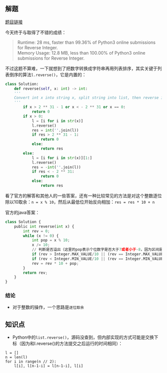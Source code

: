 ## 解题

[题目链接](https://leetcode.com/problems/reverse-integer/solution/)

今天终于与取得了不错的成绩：

>Runtime: 28 ms, faster than 99.36% of Python3 online submissions for Reverse Integer.   
Memory Usage: 12.8 MB, less than 100.00% of Python3 online submissions for Reverse Integer.

不过这题不算难，一下就想到了把数字转换成字符串再用列表排序，其实关键于列表倒序的算法`l.reverse()`，它是内置的：
```python
class Solution:
    def reverse(self, x: int) -> int:
    '''
    Convert int x into string x, split string into list, then reverse it
    '''
        if x > 2 ** 31 - 1 or x < - 2 ** 31 or x == 0:
            return 0
        if x > 0:
            l = [i for i in str(x)]
            l.reverse()
            res = int(''.join(l))
            if res > 2 ** 31 - 1:
                return 0
            else:
                return res
        else:
            l = [i for i in str(x)][1:]
            l.reverse()
            res = -int(''.join(l))
            if res < - 2 ** 31:
                return 0
            else:
                return res
```

看了官方的解答和其他人的一些答案，还有一种比较常见的方法是对这个整数逐位除以10取余：`n = x % 10`，然后从最低位开始反向相加：`res = res * 10 + n`

官方的java答案：
```python
class Solution {
    public int reverse(int x) {
        int rev = 0;
        while (x != 0) {
            int pop = x % 10;
            x /= 10;
            // 判断是否溢出（这里的pop表示个位数字是否大于7或者小于-8，因为区间是[-2147483648, 2147483647]）
            if (rev > Integer.MAX_VALUE/10 || (rev == Integer.MAX_VALUE / 10 && pop > 7)) return 0;
            if (rev < Integer.MIN_VALUE/10 || (rev == Integer.MIN_VALUE / 10 && pop < -8)) return 0;
            rev = rev * 10 + pop;
        }
        return rev;
    }
}
```

### 结论

- 对于整数的操作，一个思路是`逐位取余`

## 知识点

- Python中的`list.reverse()`，源码没查到，但内部实现的方式可能是交换下标（因为和l.reverse()的方法提交之后运行的时间相同）：
```
l = []
n = len(l)
for i in range(n // 2):
    l[i], l[n-1-i] = l[n-1-i], l[i]
```
